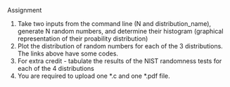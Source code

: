 Assignment

1. Take two inputs from the command line (N and distribution_name), generate N random numbers, and determine their histogram (graphical representation of their proability distribution)
2. Plot the distribution of random numbers for each of the 3 distributions. The links above have some codes. 
3. For extra credit - tabulate the results of the NIST randomness tests for each of the 4 distributions
4. You are required to upload one *.c and one *.pdf file.
